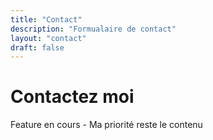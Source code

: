 ```yaml
---
title: "Contact"
description: "Formualaire de contact"
layout: "contact"
draft: false
---
```

# Contactez moi

Feature en cours - Ma priorité reste le contenu